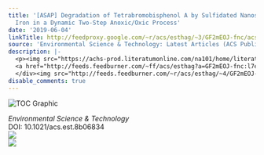 ```yaml
---
title: '[ASAP] Degradation of Tetrabromobisphenol A by Sulfidated Nanoscale Zerovalent
  Iron in a Dynamic Two-Step Anoxic/Oxic Process'
date: '2019-06-04'
linkTitle: http://feedproxy.google.com/~r/acs/esthag/~3/GF2mEOJ-fnc/acs.est.8b06834
source: 'Environmental Science & Technology: Latest Articles (ACS Publications)'
description: |-
  <p><img src="https://achs-prod.literatumonline.com/na101/home/literatum/publisher/achs/journals/content/esthag/0/esthag.ahead-of-print/acs.est.8b06834/20190604/images/medium/es-2018-06834f_0006.gif" alt="TOC Graphic"/></p><div><cite>Environmental Science & Technology</cite></div><div>DOI: 10.1021/acs.est.8b06834</div><div class="feedflare">
  <a href="http://feeds.feedburner.com/~ff/acs/esthag?a=GF2mEOJ-fnc:l7e93RWQMAw:yIl2AUoC8zA"><img src="http://feeds.feedburner.com/~ff/acs/esthag?d=yIl2AUoC8zA" border="0"></img></a>
  </div><img src="http://feeds.feedburner.com/~r/acs/esthag/~4/GF2mEOJ-fnc" ...
disable_comments: true
---
```

<p><img src="https://achs-prod.literatumonline.com/na101/home/literatum/publisher/achs/journals/content/esthag/0/esthag.ahead-of-print/acs.est.8b06834/20190604/images/medium/es-2018-06834f_0006.gif" alt="TOC Graphic"/></p><div><cite>Environmental Science & Technology</cite></div><div>DOI: 10.1021/acs.est.8b06834</div><div class="feedflare">
<a href="http://feeds.feedburner.com/~ff/acs/esthag?a=GF2mEOJ-fnc:l7e93RWQMAw:yIl2AUoC8zA"><img src="http://feeds.feedburner.com/~ff/acs/esthag?d=yIl2AUoC8zA" border="0"></img></a>
</div><img src="http://feeds.feedburner.com/~r/acs/esthag/~4/GF2mEOJ-fnc" ...